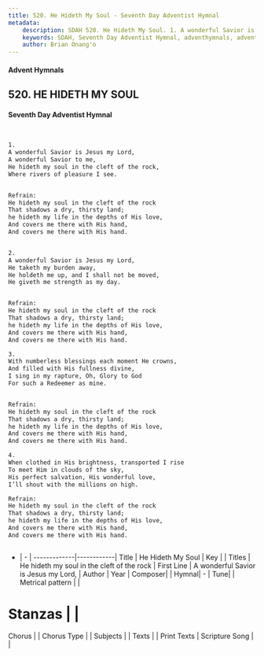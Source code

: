 ```yaml
---
title: 520. He Hideth My Soul - Seventh Day Adventist Hymnal
metadata:
    description: SDAH 520. He Hideth My Soul. 1. A wonderful Savior is Jesus my Lord, A wonderful Savior to me, He hideth my soul in the cleft of the rock, Where rivers of pleasure I see. 
    keywords: SDAH, Seventh Day Adventist Hymnal, adventhymnals, advent hymnals, He Hideth My Soul, A wonderful Savior is Jesus my Lord, ,He hideth my soul in the cleft of the rock
    author: Brian Onang'o
---
```


#### Advent Hymnals
## 520. HE HIDETH MY SOUL
#### Seventh Day Adventist Hymnal

```txt


1.
A wonderful Savior is Jesus my Lord,
A wonderful Savior to me,
He hideth my soul in the cleft of the rock,
Where rivers of pleasure I see.


Refrain:
He hideth my soul in the cleft of the rock
That shadows a dry, thirsty land;
he hideth my life in the depths of His love,
And covers me there with His hand,
And covers me there with His hand.


2.
A wonderful Savior is Jesus my Lord,
He taketh my burden away,
He holdeth me up, and I shall not be moved,
He giveth me strength as my day.


Refrain:
He hideth my soul in the cleft of the rock
That shadows a dry, thirsty land;
he hideth my life in the depths of His love,
And covers me there with His hand,
And covers me there with His hand.

3.
With numberless blessings each moment He crowns,
And filled with His fullness divine,
I sing in my rapture, Oh, Glory to God
For such a Redeemer as mine.


Refrain:
He hideth my soul in the cleft of the rock
That shadows a dry, thirsty land;
he hideth my life in the depths of His love,
And covers me there with His hand,
And covers me there with His hand.

4.
When clothed in His brightness, transported I rise
To meet Him in clouds of the sky,
His perfect salvation, His wonderful love,
I’ll shout with the millions on high.

Refrain:
He hideth my soul in the cleft of the rock
That shadows a dry, thirsty land;
he hideth my life in the depths of His love,
And covers me there with His hand,
And covers me there with His hand.



```

- |   -  |
-------------|------------|
Title | He Hideth My Soul |
Key |  |
Titles | He hideth my soul in the cleft of the rock |
First Line | A wonderful Savior is Jesus my Lord, |
Author | 
Year | 
Composer|  |
Hymnal|  - |
Tune|  |
Metrical pattern | |
# Stanzas |  |
Chorus |  |
Chorus Type |  |
Subjects |  |
Texts |  |
Print Texts | 
Scripture Song |  |
  
